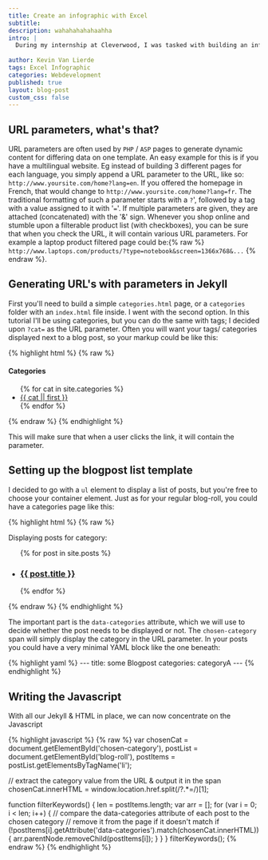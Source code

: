 ```yaml
---
title: Create an infographic with Excel
subtitle: 
description: wahahahahahaahha
intro: |
  During my internship at Cleverwood, I was tasked with building an infographic about mobile banking apps in Belgium.
	
author: Kevin Van Lierde
tags: Excel Infographic
categories: Webdevelopment
published: true
layout: blog-post
custom_css: false
---
```


<section itemprop="articleSection">
  <h2>URL parameters, what's that?</h2>
  <p>URL parameters are often used by <code>PHP</code> / <code>ASP</code> pages to generate dynamic content for differing data on one template. 
  An easy example for this is if you have a multilingual website. Eg instead of building 3 different pages for each language,
  you simply append a URL parameter to the URL, like so: <code>http://www.yoursite.com/home?lang=en</code>. If you offered the homepage in French, that would change to <code>http://www.yoursite.com/home?lang=fr</code>. 
  The traditional formatting of such a parameter starts with a <code title="question mark">?</code>', followed by a tag with a value assigned to it with '<code title="equals sign">=</code>'. If multiple parameters are given, they are attached (concatenated) with the '&amp;' sign. Whenever you shop online and stumble upon a filterable product list (with checkboxes), you can be sure that when you check the URL, it will contain various URL parameters. For example a laptop product filtered page could be:{% raw %} <code>http://www.laptops.com/products/?type=notebook&screen=1366x768&...</code> {% endraw %}.</p>
</section>
<section itemprop="articleSection">
<h2>Generating URL's with parameters in Jekyll</h2>
<p>First you'll need to build a simple <code>categories.html</code> page, or a <code>categories</code> folder with an <code>index.html</code> file inside.
I went with the second option. In this tutorial I'll be using categories, but you can do the same with tags; I decided upon <code>?cat=</code> as the URL parameter. Often you will want your tags/ categories displayed next to a blog post, so your markup could be like this:
</p>
{% highlight html %}
{% raw %}
<aside>
  <h4>Categories</h4>
  <ul>
    {% for cat in site.categories %}
    <li>
      <a href="{{site.url}}/categories/?cat={{ cat || first }}">{{ cat || first }}</a>
    </li>
    {% endfor %}
  </ul>
</aside>
{% endraw %}
{% endhighlight %}
<p>This will make sure that when a user clicks the link, it will contain the parameter.</p>
</section>
<section itemprop="articleSection">
<h2>Setting up the blogpost list template</h2>
<p> I decided to go with a <code>ul</code> element to display a list of posts, but you're free to choose your container element.  Just as for your regular blog-roll, you could have a categories page like this:</p>
{% highlight html %}
{% raw %}
<p>Displaying posts for category: <span id="chosen-category"></span></p>
<ul id="blog-roll">
  {% for post in site.posts %}
     <li class="post" data-categories="{{ post.categories }}">
        <a href="{{ post.url }}" class="post-url">
        <h3 class="post-title">{{ post.title }}</h3>
    </a>
     </li>
  {% endfor %}
</ul>
{% endraw %}
{% endhighlight %}
<p>The important  part is the <code>data-categories</code> attribute, which we will use to decide whether the post needs to be displayed or not. The <code>chosen-category</code> span will simply display the category in the URL parameter. In your posts you could have a very minimal YAML block like the one beneath:</p>
{% highlight yaml %}
---
title: some Blogpost
categories: categoryA
---
{% endhighlight %}

</section>
<section itemprop="articleSection">

<h2>Writing the Javascript</h2>

<p>With all our Jekyll & HTML in place, we can now concentrate on the Javascript</p>

{% highlight javascript %}
{% raw %}
var chosenCat = document.getElementById('chosen-category'),
    postList = document.getElementById('blog-roll'),
    postItems = postList.getElementsByTagName('li');

// extract the category value from the URL & output it in the span
chosenCat.innerHTML = window.location.href.split(/\?.*\=/)[1];

function filterKeywords() {
  len = postItems.length;
  var arr = [];
  for (var i = 0; i < len; i++) {
    // compare the data-categories attribute of each post to the chosen category
    // remove it from the page if it doesn't match
    if (!postItems[i].getAttribute('data-categories').match(chosenCat.innerHTML)) {
      arr.parentNode.removeChild(postItems[i]);
    }
  }
}
filterKeywords();
{% endraw %}
{% endhighlight %}

</section>